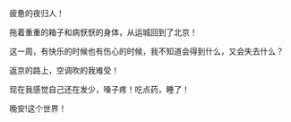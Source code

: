 疲惫的夜归人！

拖着重重的箱子和病恹恹的身体，从运城回到了北京！

这一周，有快乐的时候也有伤心的时候，我不知道会得到什么，又会失去什么？

返京的路上，空调吹的我难受！

现在我感觉自己还在发少，嗓子疼！吃点药，睡了！

晚安!这个世界！



